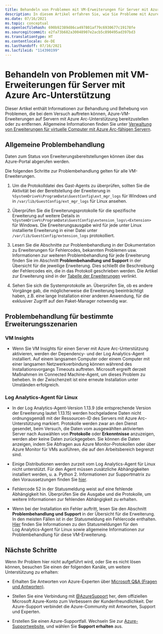 ```yaml
---
title: Behandeln von Problemen mit VM-Erweiterungen für Server mit Azure Arc-Unterstützung
description: In diesem Artikel erfahren Sie, wie Sie Probleme mit Azure-VM-Erweiterungen beheben, die bei Servern mit Azure Arc-Unterstützung auftreten.
ms.date: 07/16/2021
ms.topic: conceptual
ms.openlocfilehash: 690b92389d86ca497801af79c6930677c19178fe
ms.sourcegitcommit: e2fa73b682a30048907e2acb5c890495ad397bd3
ms.translationtype: HT
ms.contentlocale: de-DE
ms.lasthandoff: 07/16/2021
ms.locfileid: "114390199"
---
```

# <a name="troubleshoot-arc-enabled-servers-vm-extension-issues"></a>Behandeln von Problemen mit VM-Erweiterungen für Server mit Azure Arc-Unterstützung

Dieser Artikel enthält Informationen zur Behandlung und Behebung von Problemen, die bei dem Versuch auftreten können, Azure-VM-Erweiterungen auf Servern mit Azure Arc-Unterstützung bereitzustellen oder zu entfernen. Allgemeine Informationen finden Sie unter [Verwaltung von Erweiterungen für virtuelle Computer mit Azure Arc-fähigen Servern](./manage-vm-extensions.md).

## <a name="general-troubleshooting"></a>Allgemeine Problembehandlung

Daten zum Status von Erweiterungsbereitstellungen können über das Azure-Portal abgerufen werden.

Die folgenden Schritte zur Problembehandlung gelten für alle VM-Erweiterungen.

1. Um die Protokolldatei des Gast-Agents zu überprüfen, sollten Sie die Aktivität bei der Bereitstellung der Erweiterung in `%SystemDrive%\ProgramData\GuestConfig\ext_mgr_logs` für Windows und in `/var/lib/GuestConfig/ext_mgr_logs` für Linux ansehen.

2. Überprüfen Sie die Erweiterungsprotokolle für die spezifische Erweiterung auf weitere Details in `%SystemDrive%\ProgramData\GuestConfig\extension_logs\<Extension>` für Windows. Die Erweiterungsausgabe wird für jede unter Linux installierte Erweiterung in einer Datei unter `/var/lib/GuestConfig/extension_logs` protokolliert.

3. Lesen Sie die Abschnitte zur Problembehandlung in der Dokumentation zu Erweiterungen für Fehlercodes, bekannten Problemen usw. Informationen zur weiteren Problembehandlung für jede Erweiterung finden Sie im Abschnitt **Problembehandlung und Support** in der Übersicht für die jeweilige Erweiterung. Dies schließt die Beschreibung der Fehlercodes ein, die in das Protokoll geschrieben werden. Die Artikel zur Erweiterung sind in der [Tabelle der Erweiterungen](manage-vm-extensions.md#extensions) verlinkt.

4. Sehen Sie sich die Systemprotokolle an. Überprüfen Sie, ob es andere Vorgänge gab, die möglicherweise die Erweiterung beeinträchtigt haben, z.B. eine lange Installation einer anderen Anwendung, für die exklusiver Zugriff auf den Paket-Manager notwendig war.

## <a name="troubleshooting-specific-extension-scenarios"></a>Problembehandlung für bestimmte Erweiterungsszenarien

### <a name="vm-insights"></a>VM Insights

- Wenn Sie VM Insights für einen Server mit Azure Arc-Unterstützung aktivieren, werden der Dependency- und der Log Analytics-Agent installiert. Auf einem langsamen Computer oder einem Computer mit einer langsamen Netzwerkverbindung können während des Installationsvorgangs Timeouts auftreten. Microsoft ergreift derzeit Maßnahmen im Connected Machine-Agent, um dieses Problem zu beheben. In der Zwischenzeit ist eine erneute Installation unter Umständen erfolgreich.

### <a name="log-analytics-agent-for-linux"></a>Log Analytics-Agent für Linux

- In der Log Analytics-Agent-Version 1.13.9 (die entsprechende Version der Erweiterung lautet 1.13.15) werden hochgeladene Daten nicht ordnungsgemäß mit der Ressourcen-ID des Servers mit Azure Arc-Unterstützung markiert. Protokolle werden zwar an den Dienst gesendet, beim Versuch, die Daten vom ausgewählten aktivierten Server nach Auswählen von **Protokolle** oder **Erkenntnisse** anzuzeigen, werden aber keine Daten zurückgegeben. Sie können die Daten anzeigen, indem Sie Abfragen aus Azure Monitor-Protokollen oder über Azure Monitor für VMs ausführen, die auf den Arbeitsbereich begrenzt sind.

- Einige Distributionen werden zurzeit vom Log Analytics-Agent für Linux nicht unterstützt. Für den Agent müssen zusätzliche Abhängigkeiten installiert werden, u. a. Python 2. Informationen zur Supportmatrix zu den Voraussetzungen finden Sie [hier](../../azure-monitor/agents/agents-overview.md#supported-operating-systems).

- Fehlercode 52 in der Statusmeldung weist auf eine fehlende Abhängigkeit hin. Überprüfen Sie die Ausgabe und die Protokolle, um weitere Informationen zur fehlenden Abhängigkeit zu erhalten.

- Wenn bei der Installation ein Fehler auftritt, lesen Sie den Abschnitt **Problembehandlung und Support** in der Übersicht für die Erweiterung. In den meisten Fällen ist in der Statusmeldung ein Fehlercode enthalten. [Hier](../../virtual-machines/extensions/oms-linux.md#troubleshoot-and-support) finden Sie Informationen zu den Statusmeldungen für den Log Analytics-Agent für Linux sowie allgemeine Informationen zur Problembehandlung für diese VM-Erweiterung.

## <a name="next-steps"></a>Nächste Schritte

Wenn Ihr Problem hier nicht aufgeführt wird, oder Sie es nicht lösen können, besuchen Sie einen der folgenden Kanäle, um weitere Unterstützung zu erhalten:

- Erhalten Sie Antworten von Azure-Experten über [Microsoft Q&A (Fragen und Antworten)](/answers/topics/azure-arc.html).

- Stellen Sie eine Verbindung mit [@AzureSupport](https://twitter.com/azuresupport) her, dem offiziellen Microsoft Azure-Konto zum Verbessern der Kundenfreundlichkeit. Der Azure-Support verbindet die Azure-Community mit Antworten, Support und Experten.

- Erstellen Sie einen Azure-Supportfall. Wechseln Sie zur [Azure-Supportwebsite](https://azure.microsoft.com/support/options/), und wählen Sie **Support erhalten** aus.
